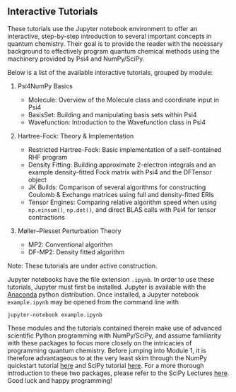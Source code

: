 ## Interactive Tutorials

These tutorials use the Jupyter notebook environment to offer an interactive, step-by-step introduction to several important concepts in quantum chemistry.  Their goal is to provide the reader with the necessary background to effectively program quantum chemical methods using the machinery provided by Psi4 and NumPy/SciPy.  

Below is a list of the available interactive tutorials, grouped by module:

1. Psi4NumPy Basics
    * Molecule: Overview of the Molecule class and coordinate input in Psi4
    * BasisSet: Building and manipulating basis sets within Psi4
    * Wavefunction: Introduction to the Wavefunction class in Psi4

2. Hartree-Fock: Theory & Implementation
    * Restricted Hartree-Fock: Basic implementation of a self-contained RHF program
    * Density Fitting: Building approximate 2-electron integrals and an example density-fitted Fock matrix with Psi4 and the DFTensor object
    * JK Builds: Comparison of several algorithms for constructing Coulomb & Exchange matrices using full and density-fitted ERIs
    * Tensor Engines: Comparing relative algorithm speed when using `np.einsum()`, `np.dot()`, and direct BLAS calls with Psi4 for tensor contractions

3. Møller–Plesset Perturbation Theory 
    * MP2: Conventional algorithm
    * DF-MP2: Density fitted algorithm

Note: These tutorials are under active construction.

Jupyter notebooks have the file extension `.ipynb`.  In order to use these tutorials, Jupyter must first be installed.  Jupyter is available with the [Anaconda](https://www.continuum.io/downloads) python distribution.  Once installed, a Jupyter notebook `example.ipynb` may be opened from the command line with
```
jupyter-notebook example.ipynb
```

These modules and the tutorials contained therein make use of advanced scientific Python programming with NumPy/SciPy, and assume familiarity with these packages to focus more closely on the intricacies of programming quantum chemistry.  Before jumping into Module 1, it is therefore advantageous to at the very least skim through the NumPy quickstart tutorial [here](https://docs.scipy.org/doc/numpy-dev/user/quickstart.html) and SciPy tutorial [here](https://docs.scipy.org/doc/scipy/reference/tutorial/index.html).  For a more thorough introduction to these two packages, please refer to the SciPy Lectures [here](http://www.scipy-lectures.org/).  Good luck and happy programming!
